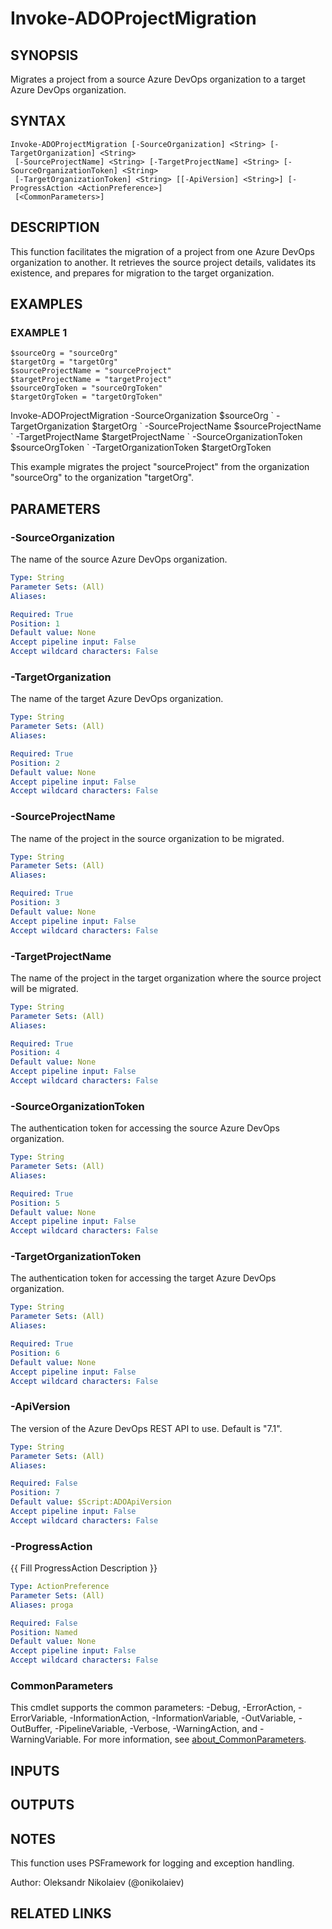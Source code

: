 ﻿---
external help file: ado.tools-help.xml
Module Name: ado.tools
online version:
schema: 2.0.0
---

# Invoke-ADOProjectMigration

## SYNOPSIS
Migrates a project from a source Azure DevOps organization to a target Azure DevOps organization.

## SYNTAX

```
Invoke-ADOProjectMigration [-SourceOrganization] <String> [-TargetOrganization] <String>
 [-SourceProjectName] <String> [-TargetProjectName] <String> [-SourceOrganizationToken] <String>
 [-TargetOrganizationToken] <String> [[-ApiVersion] <String>] [-ProgressAction <ActionPreference>]
 [<CommonParameters>]
```

## DESCRIPTION
This function facilitates the migration of a project from one Azure DevOps organization to another.
It retrieves the source project details, validates its existence, and prepares for migration to the target organization.

## EXAMPLES

### EXAMPLE 1
```
$sourceOrg = "sourceOrg"
$targetOrg = "targetOrg"
$sourceProjectName = "sourceProject"
$targetProjectName = "targetProject"
$sourceOrgToken = "sourceOrgToken"
$targetOrgToken = "targetOrgToken"
```

Invoke-ADOProjectMigration -SourceOrganization $sourceOrg \`
-TargetOrganization $targetOrg \`
-SourceProjectName $sourceProjectName \`
-TargetProjectName $targetProjectName \`
-SourceOrganizationToken $sourceOrgToken \`
-TargetOrganizationToken $targetOrgToken

This example migrates the project "sourceProject" from the organization "sourceOrg" to the organization "targetOrg".

## PARAMETERS

### -SourceOrganization
The name of the source Azure DevOps organization.

```yaml
Type: String
Parameter Sets: (All)
Aliases:

Required: True
Position: 1
Default value: None
Accept pipeline input: False
Accept wildcard characters: False
```

### -TargetOrganization
The name of the target Azure DevOps organization.

```yaml
Type: String
Parameter Sets: (All)
Aliases:

Required: True
Position: 2
Default value: None
Accept pipeline input: False
Accept wildcard characters: False
```

### -SourceProjectName
The name of the project in the source organization to be migrated.

```yaml
Type: String
Parameter Sets: (All)
Aliases:

Required: True
Position: 3
Default value: None
Accept pipeline input: False
Accept wildcard characters: False
```

### -TargetProjectName
The name of the project in the target organization where the source project will be migrated.

```yaml
Type: String
Parameter Sets: (All)
Aliases:

Required: True
Position: 4
Default value: None
Accept pipeline input: False
Accept wildcard characters: False
```

### -SourceOrganizationToken
The authentication token for accessing the source Azure DevOps organization.

```yaml
Type: String
Parameter Sets: (All)
Aliases:

Required: True
Position: 5
Default value: None
Accept pipeline input: False
Accept wildcard characters: False
```

### -TargetOrganizationToken
The authentication token for accessing the target Azure DevOps organization.

```yaml
Type: String
Parameter Sets: (All)
Aliases:

Required: True
Position: 6
Default value: None
Accept pipeline input: False
Accept wildcard characters: False
```

### -ApiVersion
The version of the Azure DevOps REST API to use.
Default is "7.1".

```yaml
Type: String
Parameter Sets: (All)
Aliases:

Required: False
Position: 7
Default value: $Script:ADOApiVersion
Accept pipeline input: False
Accept wildcard characters: False
```

### -ProgressAction
{{ Fill ProgressAction Description }}

```yaml
Type: ActionPreference
Parameter Sets: (All)
Aliases: proga

Required: False
Position: Named
Default value: None
Accept pipeline input: False
Accept wildcard characters: False
```

### CommonParameters
This cmdlet supports the common parameters: -Debug, -ErrorAction, -ErrorVariable, -InformationAction, -InformationVariable, -OutVariable, -OutBuffer, -PipelineVariable, -Verbose, -WarningAction, and -WarningVariable. For more information, see [about_CommonParameters](http://go.microsoft.com/fwlink/?LinkID=113216).

## INPUTS

## OUTPUTS

## NOTES
This function uses PSFramework for logging and exception handling.

Author: Oleksandr Nikolaiev (@onikolaiev)

## RELATED LINKS
